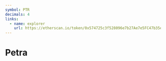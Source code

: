 ```yaml
---
symbol: PTR
decimals: 4
links:
  - name: explorer
    url: https://etherscan.io/token/0x574725c3f528096e7b27Ae7e5FC47b35eF515260
---
```


# Petra
